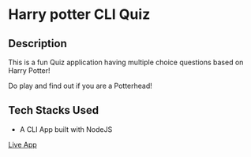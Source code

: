 # Harry potter CLI Quiz

## Description 

This is a fun Quiz application having multiple choice questions based on Harry Potter!

Do play and find out if you are a Potterhead!

## Tech Stacks Used

* A CLI App built with NodeJS

[Live App](https://replit.com/@aditijha1/Harry-potter-CLI-Quiz?embed=1&output=1 "Live App")
